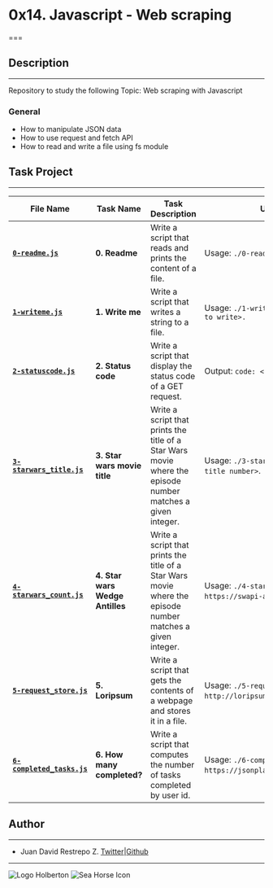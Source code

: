 # 0x14. Javascript - Web scraping

===

## Description

---
Repository to study the following Topic: Web scraping with Javascript

### General

- How to manipulate JSON data
- How to use request and fetch API
- How to read and write a file using fs module

## Task Project

---
File Name|Task Name|Task Description|Usage or Output
---|---|---|---
[**`0-readme.js`**](https://github.com/jdrestre/holbertonschool-higher_level_programming/blob/master/0x14-javascript-web_scraping/0-readme.js)|**0. Readme**|Write a script that reads and prints the content of a file.|Usage: `./0-readme.js <file path>`.
[**`1-writeme.js`**](https://github.com/jdrestre/holbertonschool-higher_level_programming/blob/master/0x14-javascript-web_scraping/1-writeme.js)|**1. Write me**|Write a script that writes a string to a file.|Usage: `./1-writeme.js <file path> <string to write>.`
[**`2-statuscode.js`**](https://github.com/jdrestre/holbertonschool-higher_level_programming/blob/master/0x14-javascript-web_scraping/2-statuscode.js)|**2. Status code**|Write a script that display the status code of a GET request.|Output: `code: <status code>`.
[**`3-starwars_title.js`**](https://github.com/jdrestre/holbertonschool-higher_level_programming/blob/master/0x14-javascript-web_scraping/3-starwars_title.js)|**3. Star wars movie title**|Write a script that prints the title of a Star Wars movie where the episode number matches a given integer.|Usage: `./3-starwars_title.js <integer title number>`.
[**`4-starwars_count.js`**](https://github.com/jdrestre/holbertonschool-higher_level_programming/blob/master/0x14-javascript-web_scraping/4-starwars_count.js)|**4. Star wars Wedge Antilles**|Write a script that prints the title of a Star Wars movie where the episode number matches a given integer.|Usage: `./4-starwars_count.js https://swapi-api.hbtn.io/api/films`.
[**`5-request_store.js`**](https://github.com/jdrestre/holbertonschool-higher_level_programming/blob/master/0x14-javascript-web_scraping/5-request_store.js)|**5. Loripsum**|Write a script that gets the contents of a webpage and stores it in a file.|Usage: `./5-request_store.js http://loripsum.net/api <file_name>`.
[**`6-completed_tasks.js`**](https://github.com/jdrestre/holbertonschool-higher_level_programming/blob/master/0x14-javascript-web_scraping/6-completed_tasks.js)|**6. How many completed?**|Write a script that computes the number of tasks completed by user id.|Usage: `./6-completed_tasks.js https://jsonplaceholder.typicode.com/todos`.

## Author

---

- Juan David Restrepo Z. [Twitter](https://twitter.com/jdrestre)|[Github](https://github.com/jdrestre)

---
![Logo Holberton](https://www.holbertonschool.com/holberton-logo.png) ![Sea Horse Icon](https://intranet.hbtn.io/assets/holberton-logo-coral-27055cb2f875eb10bf3b3942e52a24581bc0667695bdc856d4f08b469b678000.png)
